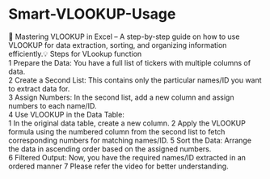 # Smart-VLOOKUP-Usage
🚀 Mastering VLOOKUP in Excel – A step-by-step guide on how to use VLOOKUP for data extraction, sorting, and organizing information efficiently.💡
Steps for VLookup function		
1	Prepare the Data: You have a full list of tickers with multiple columns of data.	
2	Create a Second List: This contains only the particular names/ID you want to extract data for.	 
3	Assign Numbers: In the second list, add a new column and assign numbers to each name/ID.	 
4	Use VLOOKUP in the Data Table:	
	1	In the original data table, create a new column.
	2	Apply the VLOOKUP formula using the numbered column from the second list to fetch corresponding numbers for matching names/ID. 
5	Sort the Data: Arrange the data in ascending order based on the assigned numbers.	
6	Filtered Output: Now, you have the required names/ID extracted in an ordered manner
7 Please refer the video for better understanding.
